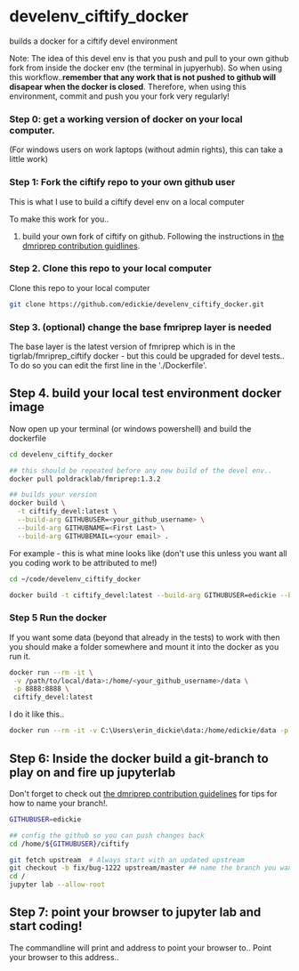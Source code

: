 # develenv_ciftify_docker
builds a docker for a ciftify devel environment

Note: The idea of this devel env is that you push and pull to your own github fork from inside the docker env (the terminal in jupyerhub). So when using this workflow..**remember that any work that is not pushed to github will disapear when the docker is closed**. Therefore, when using this environment, commit and push you your fork very regularly!

### Step 0: get a working version of docker on your local computer.

(For windows users on work laptops (without admin rights), this can take a little work)


### Step 1: Fork the ciftify repo to your own github user

This is what I use to build a ciftify devel env on a local computer

To make this work for you..

1. build your own fork of ciftify on github. Following the instructions in [the dmriprep contribution guidlines](.https://github.com/nipreps/dmriprep/blob/master/CONTRIBUTING.md).

### Step 2. Clone this repo to your local computer

Clone this repo to your local computer

```sh
git clone https://github.com/edickie/develenv_ciftify_docker.git
```

### Step 3. (optional) change the base fmriprep layer is needed

The base layer is the latest version of fmriprep which is in the tigrlab/fmriprep_ciftify docker - but this could be upgraded for devel tests..
To do so you can edit the first line in the './Dockerfile'.

## Step 4. build your local test environment docker image

Now open up your terminal (or windows powershell) and build the dockerfile

```sh
cd develenv_ciftify_docker

## this should be repeated before any new build of the devel env..
docker pull poldracklab/fmriprep:1.3.2

## builds your version
docker build \
  -t ciftify_devel:latest \
  --build-arg GITHUBUSER=<your_github_username> \
  --build-arg GITHUBNAME=<First Last> \
  --build-arg GITHUBEMAIL=<your email> .
```

For example - this is what mine looks like (don't use this unless you want all you coding work to be attributed to me!)

```sh
cd ~/code/develenv_ciftify_docker

docker build -t ciftify_devel:latest --build-arg GITHUBUSER=edickie --build-arg GITHUBNAME="Erin Dickie" --build-arg GITHUBEMAIL="erin.w.dickie@gmail.com" .
```

### Step 5 Run the docker

If you want some data (beyond that already in the tests) to work with then you should make a folder somewhere and mount it into the docker as you run it.


```sh
docker run --rm -it \
 -v /path/to/local/data>:/home/<your_github_username>/data \
 -p 8888:8888 \
 ciftify_devel:latest

```

I do it like this..

```sh
docker run --rm -it -v C:\Users\erin_dickie\data:/home/edickie/data -p 8888:8888 ciftify_devel:latest
```

## Step 6: Inside the docker build a git-branch to play on and fire up jupyterlab

Don't forget to check out [the dmriprep contribution guidelines](.https://github.com/nipreps/dmriprep/blob/master/CONTRIBUTING.md) for tips for how to name your branch!.

```sh
GITHUBUSER=edickie

## config the github so you can push changes back
cd /home/${GITHUBUSER}/ciftify

git fetch upstream  # Always start with an updated upstream
git checkout -b fix/bug-1222 upstream/master ## name the branch you want to be on
cd /
jupyter lab --allow-root
```

## Step 7: point your browser to jupyter lab and start coding!

The commandline will print and address to point your browser to.. Point your browser to this address..
